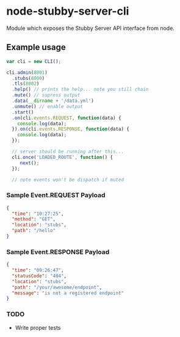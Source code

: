 # node-stubby-server-cli
Module which exposes the Stubby Server API interface from node.

## Example usage
```javascript
var cli = new CLI();

cli.admin(8001)
  .stubs(8000)
  .tls(8002)
  .help() // prints the help... note you still chain
  .mute() // supress output
  .data(__dirname + '/data.yml')
  .unmute() // enable output
  .start()
  .on(cli.events.REQUEST, function(data) {
    console.log(data);
  }).on(cli.events.RESPONSE, function(data) {
    console.log(data);
  });

  // server should be running after this...
  cli.once('LOADED_ROUTE', function() {
     next();
  });

  // note events won't be dispatch if muted
```

### Sample Event.REQUEST Payload 
```json
{ 
  "time": "10:27:25",
  "method": "GET",
  "location": "stubs",
  "path": "/hello"
}
```

### Sample Event.RESPONSE Payload 
```json
{
  "time": "09:26:47",
  "statusCode": "404",
  "location": "stubs",
  "path": "/your/awesome/endpoint",
  "message": "is not a registered endpoint"
}
```
### TODO
- Write proper tests